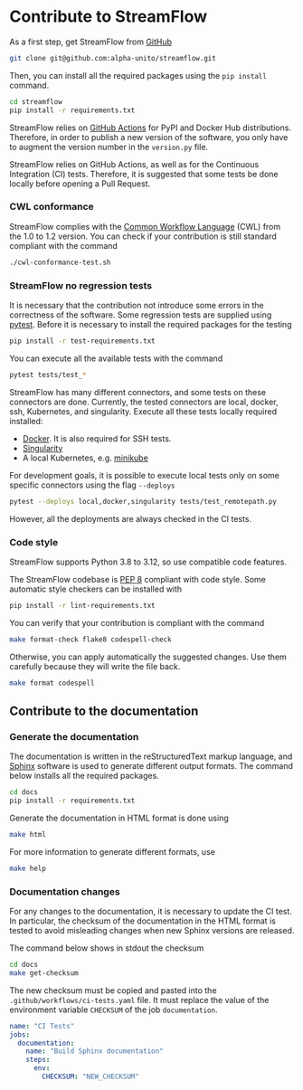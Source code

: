 # Contribute to StreamFlow

As a first step, get StreamFlow from [GitHub](https://github.com/alpha-unito/streamflow) 
```bash
git clone git@github.com:alpha-unito/streamflow.git
```

Then, you can install all the required packages using the `pip install` command.

```bash
cd streamflow
pip install -r requirements.txt
```


StreamFlow relies on [GitHub Actions](https://github.com/features/actions) for PyPI and Docker Hub distributions. Therefore, in order to publish a
new version of the software, you only have to augment the version number in the `version.py` file.


StreamFlow relies on GitHub Actions, as well as for the Continuous Integration (CI) tests.
Therefore, it is suggested that some tests be done locally before opening a Pull Request.


### CWL conformance
StreamFlow complies with the [Common Workflow Language](https://www.commonwl.org/) (CWL) from the 1.0 to 1.2 version.
You can check if your contribution is still standard compliant with the command
```bash
./cwl-conformance-test.sh
```

### StreamFlow no regression tests
It is necessary that the contribution not introduce some errors in the correctness of the software.
Some regression tests are supplied using [pytest](https://docs.pytest.org/en/7.3.x/getting-started.html). Before it is necessary to install the required packages for the testing
```bash
pip install -r test-requirements.txt
```

You can execute all the available tests with the command
```bash 
pytest tests/test_*
```

StreamFlow has many different connectors, and some tests on these connectors are done. Currently, the tested connectors are local, docker, ssh, Kubernetes, and singularity.
Execute all these tests locally required installed: 
- [Docker](https://docs.docker.com/engine/install/). It is also required for SSH tests.
- [Singularity](https://docs.sylabs.io/guides/3.0/user-guide/installation.html)
- A local Kubernetes, e.g. [minikube](https://minikube.sigs.k8s.io/docs/start/)

For development goals, it is possible to execute local tests only on some specific connectors using the flag `--deploys`
```bash 
pytest --deploys local,docker,singularity tests/test_remotepath.py
```
However, all the deployments are always checked in the CI tests.



### Code style
StreamFlow supports Python 3.8 to 3.12, so use compatible code features.

The StreamFlow codebase is [PEP 8](https://peps.python.org/pep-0008/) compliant with code style.
Some automatic style checkers can be installed with
```bash
pip install -r lint-requirements.txt
```

You can verify that your contribution is compliant with the command
```bash
make format-check flake8 codespell-check
```

Otherwise, you can apply automatically the suggested changes. Use them carefully because they will write the file back. 
```bash
make format codespell
```





## Contribute to the documentation

### Generate the documentation
The documentation is written in the reStructuredText markup language, and [Sphinx](https://www.sphinx-doc.org/en/master/) software is used to generate different output formats. The command below installs all the required packages.
```bash
cd docs
pip install -r requirements.txt
```

Generate the documentation in HTML format is done using
```bash
make html
```

For more information to generate different formats, use
```bash
make help
```

### Documentation changes
For any changes to the documentation, it is necessary to update the CI test.
In particular, the checksum of the documentation in the HTML format is tested to avoid misleading changes when new Sphinx versions are released.

The command below shows in stdout the checksum
```bash
cd docs
make get-checksum
```

The new checksum must be copied and pasted into the `.github/workflows/ci-tests.yaml` file.
It must replace the value of the environment variable `CHECKSUM` of the job `documentation`.
```yaml
name: "CI Tests"
jobs:
  documentation:
    name: "Build Sphinx documentation"
    steps:
      env:
        CHECKSUM: "NEW_CHECKSUM"
```


